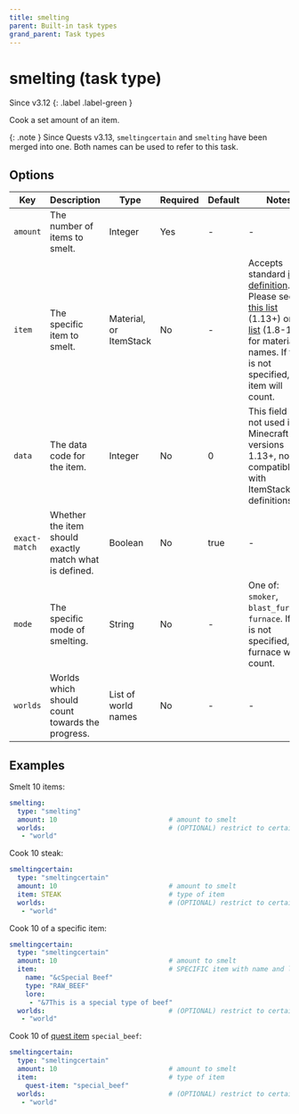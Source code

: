 ```yaml
---
title: smelting
parent: Built-in task types
grand_parent: Task types
---
```


# smelting (task type)

Since v3.12
{: .label .label-green }

Cook a set amount of an item.

{: .note }
Since Quests v3.13, `smeltingcertain` and `smelting` have been merged
into one. Both names can be used to refer to this task.

## Options

| Key           | Description                                            | Type                   | Required | Default | Notes                                                                                                                                                                                                                                                                                                                       |
|---------------|--------------------------------------------------------|------------------------|----------|---------|-----------------------------------------------------------------------------------------------------------------------------------------------------------------------------------------------------------------------------------------------------------------------------------------------------------------------------|
| `amount`      | The number of items to smelt.                          | Integer                | Yes      | \-      | \-                                                                                                                                                                                                                                                                                                                          |
| `item`        | The specific item to smelt.                            | Material, or ItemStack | No       | \-      | Accepts standard [item definition](../configuration/defining-items). Please see [this list](https://hub.spigotmc.org/javadocs/bukkit/org/bukkit/Material.html) (1.13+) or [this list](https://helpch.at/docs/1.12.2/org/bukkit/Material.html) (1.8-1.12) for material names. If this is not specified, any item will count. |
| `data`        | The data code for the item.                            | Integer                | No       | 0       | This field is not used in Minecraft versions 1.13+, nor is it compatible with ItemStack definitions.                                                                                                                                                                                                                        |
| `exact-match` | Whether the item should exactly match what is defined. | Boolean                | No       | true    | \-                                                                                                                                                                                                                                                                                                                          |
| `mode`        | The specific mode of smelting.                         | String                 | No       | \-      | One of: `smoker`, `blast_furnace`, `furnace`. If this is not specified, any furnace will count.                                                                                                                                                                                                                             |
| `worlds`      | Worlds which should count towards the progress.        | List of world names    | No       | \-      | \-                                                                                                                                                                                                                                                                                                                          |

## Examples

Smelt 10 items:

``` yaml
smelting:
  type: "smelting"
  amount: 10                            # amount to smelt
  worlds:                               # (OPTIONAL) restrict to certain worlds
   - "world"
```

Cook 10 steak:

``` yaml
smeltingcertain:
  type: "smeltingcertain"
  amount: 10                            # amount to smelt
  item: STEAK                           # type of item 
  worlds:                               # (OPTIONAL) restrict to certain worlds
   - "world"
```

Cook 10 of a specific item:

``` yaml
smeltingcertain:
  type: "smeltingcertain"
  amount: 10                            # amount to smelt
  item:                                 # SPECIFIC item with name and lore
    name: "&cSpecial Beef"
    type: "RAW_BEEF"
    lore:
     - "&7This is a special type of beef"
  worlds:                               # (OPTIONAL) restrict to certain worlds
   - "world"
```

Cook 10 of [quest item](../configuration/defining-items#quest-items)
`special_beef`:

``` yaml
smeltingcertain:
  type: "smeltingcertain"
  amount: 10                            # amount to smelt
  item:                                 # type of item 
    quest-item: "special_beef"
  worlds:                               # (OPTIONAL) restrict to certain worlds
   - "world"
```

